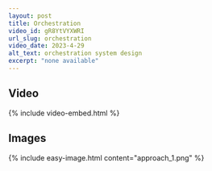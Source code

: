 ```yaml
---
layout: post
title: Orchestration
video_id: gR8YtVYXWRI
url_slug: orchestration
video_date: 2023-4-29
alt_text: orchestration system design
excerpt: "none available"
---
```



## Video

{% include video-embed.html %}


## Images

{% include easy-image.html content="approach_1.png" %}

